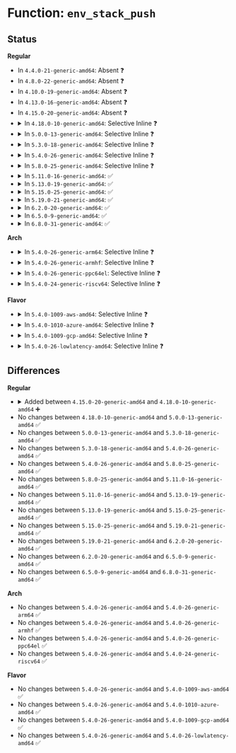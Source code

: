 # Function: <code>env_stack_push</code>

## Status
<b>Regular</b>
<ul>
<li>
In <code>4.4.0-21-generic-amd64</code>: Absent ❓
</li>
<li>
In <code>4.8.0-22-generic-amd64</code>: Absent ❓
</li>
<li>
In <code>4.10.0-19-generic-amd64</code>: Absent ❓
</li>
<li>
In <code>4.13.0-16-generic-amd64</code>: Absent ❓
</li>
<li>
In <code>4.15.0-20-generic-amd64</code>: Absent ❓
</li>
<li>
<details>
<summary>In <code>4.18.0-10-generic-amd64</code>: Selective Inline ❓</summary>

```c
int env_stack_push(struct btf_verifier_env * env, const struct btf_type * t, u32 type_id)
```

```json
{
  "name": "env_stack_push",
  "collision_type": "Unique Static",
  "inline_type": "Selective",
  "funcs": [
    {
      "addr": 18446744071580710928,
      "name": "env_stack_push",
      "external": false,
      "loc": "kernel/bpf/btf.c:762",
      "file": "kernel/bpf/btf.c",
      "inline": "not declared, inlined",
      "caller_inline": [],
      "caller_func": [
        "kernel/bpf/btf.c:btf_new_fd",
        "kernel/bpf/btf.c:btf_struct_resolve",
        "kernel/bpf/btf.c:btf_array_resolve",
        "kernel/bpf/btf.c:btf_ptr_resolve",
        "kernel/bpf/btf.c:btf_ptr_resolve",
        "kernel/bpf/btf.c:btf_modifier_resolve"
      ]
    }
  ],
  "symbols": [
    {
      "addr": 18446744071580710928,
      "name": "env_stack_push",
      "section": ".text",
      "bind": "STB_LOCAL",
      "size": 146
    }
  ]
}
```
</details>
</li>
<li>
<details>
<summary>In <code>5.0.0-13-generic-amd64</code>: Selective Inline ❓</summary>

```c
int env_stack_push(struct btf_verifier_env * env, const struct btf_type * t, u32 type_id)
```

```json
{
  "name": "env_stack_push",
  "collision_type": "Unique Static",
  "inline_type": "Selective",
  "funcs": [
    {
      "addr": 18446744071580789680,
      "name": "env_stack_push",
      "external": false,
      "loc": "kernel/bpf/btf.c:894",
      "file": "kernel/bpf/btf.c",
      "inline": "not declared, inlined",
      "caller_inline": [],
      "caller_func": [
        "kernel/bpf/btf.c:btf_resolve",
        "kernel/bpf/btf.c:btf_struct_resolve",
        "kernel/bpf/btf.c:btf_array_resolve",
        "kernel/bpf/btf.c:btf_ptr_resolve",
        "kernel/bpf/btf.c:btf_ptr_resolve",
        "kernel/bpf/btf.c:btf_modifier_resolve"
      ]
    }
  ],
  "symbols": [
    {
      "addr": 18446744071580789680,
      "name": "env_stack_push",
      "section": ".text",
      "bind": "STB_LOCAL",
      "size": 146
    }
  ]
}
```
</details>
</li>
<li>
<details>
<summary>In <code>5.3.0-18-generic-amd64</code>: Selective Inline ❓</summary>

```c
int env_stack_push(struct btf_verifier_env * env, const struct btf_type * t, u32 type_id)
```

```json
{
  "name": "env_stack_push",
  "collision_type": "Unique Static",
  "inline_type": "Selective",
  "funcs": [
    {
      "addr": 18446744071580875232,
      "name": "env_stack_push",
      "external": false,
      "loc": "kernel/bpf/btf.c:995",
      "file": "kernel/bpf/btf.c",
      "inline": "not declared, inlined",
      "caller_inline": [],
      "caller_func": [
        "kernel/bpf/btf.c:btf_resolve",
        "kernel/bpf/btf.c:btf_datasec_resolve",
        "kernel/bpf/btf.c:btf_struct_resolve",
        "kernel/bpf/btf.c:btf_array_resolve",
        "kernel/bpf/btf.c:btf_ptr_resolve",
        "kernel/bpf/btf.c:btf_ptr_resolve",
        "kernel/bpf/btf.c:btf_var_resolve",
        "kernel/bpf/btf.c:btf_var_resolve",
        "kernel/bpf/btf.c:btf_modifier_resolve"
      ]
    }
  ],
  "symbols": [
    {
      "addr": 18446744071580875232,
      "name": "env_stack_push",
      "section": ".text",
      "bind": "STB_LOCAL",
      "size": 163
    }
  ]
}
```
</details>
</li>
<li>
<details>
<summary>In <code>5.4.0-26-generic-amd64</code>: Selective Inline ❓</summary>

```c
int env_stack_push(struct btf_verifier_env * env, const struct btf_type * t, u32 type_id)
```

```json
{
  "name": "env_stack_push",
  "collision_type": "Unique Static",
  "inline_type": "Selective",
  "funcs": [
    {
      "addr": 18446744071580926208,
      "name": "env_stack_push",
      "external": false,
      "loc": "kernel/bpf/btf.c:995",
      "file": "kernel/bpf/btf.c",
      "inline": "not declared, inlined",
      "caller_inline": [],
      "caller_func": [
        "kernel/bpf/btf.c:btf_resolve",
        "kernel/bpf/btf.c:btf_datasec_resolve",
        "kernel/bpf/btf.c:btf_struct_resolve",
        "kernel/bpf/btf.c:btf_array_resolve",
        "kernel/bpf/btf.c:btf_ptr_resolve",
        "kernel/bpf/btf.c:btf_ptr_resolve",
        "kernel/bpf/btf.c:btf_var_resolve",
        "kernel/bpf/btf.c:btf_var_resolve",
        "kernel/bpf/btf.c:btf_modifier_resolve"
      ]
    }
  ],
  "symbols": [
    {
      "addr": 18446744071580926208,
      "name": "env_stack_push",
      "section": ".text",
      "bind": "STB_LOCAL",
      "size": 163
    }
  ]
}
```
</details>
</li>
<li>
<details>
<summary>In <code>5.8.0-25-generic-amd64</code>: Selective Inline ❓</summary>

```c
int env_stack_push(struct btf_verifier_env * env, const struct btf_type * t, u32 type_id)
```

```json
{
  "name": "env_stack_push",
  "collision_type": "Unique Static",
  "inline_type": "Selective",
  "funcs": [
    {
      "addr": 18446744071581072080,
      "name": "env_stack_push",
      "external": false,
      "loc": "kernel/bpf/btf.c:1023",
      "file": "kernel/bpf/btf.c",
      "inline": "not declared, inlined",
      "caller_inline": [],
      "caller_func": [
        "kernel/bpf/btf.c:btf_resolve",
        "kernel/bpf/btf.c:btf_datasec_resolve",
        "kernel/bpf/btf.c:btf_struct_resolve",
        "kernel/bpf/btf.c:btf_array_resolve",
        "kernel/bpf/btf.c:btf_ptr_resolve",
        "kernel/bpf/btf.c:btf_ptr_resolve",
        "kernel/bpf/btf.c:btf_var_resolve",
        "kernel/bpf/btf.c:btf_var_resolve",
        "kernel/bpf/btf.c:btf_modifier_resolve"
      ]
    }
  ],
  "symbols": [
    {
      "addr": 18446744071581072080,
      "name": "env_stack_push",
      "section": ".text",
      "bind": "STB_LOCAL",
      "size": 163
    }
  ]
}
```
</details>
</li>
<li>
<details>
<summary>In <code>5.11.0-16-generic-amd64</code>: ✅</summary>

```c
int env_stack_push(struct btf_verifier_env * env, const struct btf_type * t, u32 type_id)
```

```json
{
  "name": "env_stack_push",
  "collision_type": "Unique Static",
  "inline_type": "No",
  "funcs": [
    {
      "addr": 18446744071581086016,
      "name": "env_stack_push",
      "external": false,
      "loc": "kernel/bpf/btf.c:1617",
      "file": "kernel/bpf/btf.c",
      "inline": "seen, unknown",
      "caller_inline": [],
      "caller_func": [
        "kernel/bpf/btf.c:btf_resolve",
        "kernel/bpf/btf.c:btf_datasec_resolve",
        "kernel/bpf/btf.c:btf_struct_resolve",
        "kernel/bpf/btf.c:btf_array_resolve",
        "kernel/bpf/btf.c:btf_ptr_resolve",
        "kernel/bpf/btf.c:btf_ptr_resolve",
        "kernel/bpf/btf.c:btf_var_resolve",
        "kernel/bpf/btf.c:btf_var_resolve",
        "kernel/bpf/btf.c:btf_modifier_resolve"
      ]
    }
  ],
  "symbols": [
    {
      "addr": 18446744071581086016,
      "name": "env_stack_push",
      "section": ".text",
      "bind": "STB_LOCAL",
      "size": 175
    }
  ]
}
```
</details>
</li>
<li>
<details>
<summary>In <code>5.13.0-19-generic-amd64</code>: ✅</summary>

```c
int env_stack_push(struct btf_verifier_env * env, const struct btf_type * t, u32 type_id)
```

```json
{
  "name": "env_stack_push",
  "collision_type": "Unique Static",
  "inline_type": "No",
  "funcs": [
    {
      "addr": 18446744071581105120,
      "name": "env_stack_push",
      "external": false,
      "loc": "kernel/bpf/btf.c:1618",
      "file": "kernel/bpf/btf.c",
      "inline": "seen, unknown",
      "caller_inline": [],
      "caller_func": [
        "kernel/bpf/btf.c:btf_resolve",
        "kernel/bpf/btf.c:btf_datasec_resolve",
        "kernel/bpf/btf.c:btf_struct_resolve",
        "kernel/bpf/btf.c:btf_array_resolve",
        "kernel/bpf/btf.c:btf_ptr_resolve",
        "kernel/bpf/btf.c:btf_ptr_resolve",
        "kernel/bpf/btf.c:btf_var_resolve",
        "kernel/bpf/btf.c:btf_var_resolve",
        "kernel/bpf/btf.c:btf_modifier_resolve"
      ]
    }
  ],
  "symbols": [
    {
      "addr": 18446744071581105120,
      "name": "env_stack_push",
      "section": ".text",
      "bind": "STB_LOCAL",
      "size": 178
    }
  ]
}
```
</details>
</li>
<li>
<details>
<summary>In <code>5.15.0-25-generic-amd64</code>: ✅</summary>

```c
int env_stack_push(struct btf_verifier_env * env, const struct btf_type * t, u32 type_id)
```

```json
{
  "name": "env_stack_push",
  "collision_type": "Unique Static",
  "inline_type": "No",
  "funcs": [
    {
      "addr": 18446744071581335152,
      "name": "env_stack_push",
      "external": false,
      "loc": "kernel/bpf/btf.c:1618",
      "file": "kernel/bpf/btf.c",
      "inline": "seen, unknown",
      "caller_inline": [],
      "caller_func": [
        "kernel/bpf/btf.c:btf_resolve",
        "kernel/bpf/btf.c:btf_datasec_resolve",
        "kernel/bpf/btf.c:btf_struct_resolve",
        "kernel/bpf/btf.c:btf_array_resolve",
        "kernel/bpf/btf.c:btf_ptr_resolve",
        "kernel/bpf/btf.c:btf_ptr_resolve",
        "kernel/bpf/btf.c:btf_var_resolve",
        "kernel/bpf/btf.c:btf_var_resolve",
        "kernel/bpf/btf.c:btf_modifier_resolve"
      ]
    }
  ],
  "symbols": [
    {
      "addr": 18446744071581335152,
      "name": "env_stack_push",
      "section": ".text",
      "bind": "STB_LOCAL",
      "size": 274
    }
  ]
}
```
</details>
</li>
<li>
<details>
<summary>In <code>5.19.0-21-generic-amd64</code>: ✅</summary>

```c
int env_stack_push(struct btf_verifier_env * env, const struct btf_type * t, u32 type_id)
```

```json
{
  "name": "env_stack_push",
  "collision_type": "Unique Static",
  "inline_type": "No",
  "funcs": [
    {
      "addr": 18446744071581640336,
      "name": "env_stack_push",
      "external": false,
      "loc": "kernel/bpf/btf.c:1746",
      "file": "kernel/bpf/btf.c",
      "inline": "seen, unknown",
      "caller_inline": [],
      "caller_func": [
        "kernel/bpf/btf.c:btf_resolve",
        "kernel/bpf/btf.c:btf_decl_tag_resolve",
        "kernel/bpf/btf.c:btf_datasec_resolve",
        "kernel/bpf/btf.c:btf_struct_resolve",
        "kernel/bpf/btf.c:btf_array_resolve",
        "kernel/bpf/btf.c:btf_ptr_resolve",
        "kernel/bpf/btf.c:btf_ptr_resolve",
        "kernel/bpf/btf.c:btf_var_resolve",
        "kernel/bpf/btf.c:btf_var_resolve",
        "kernel/bpf/btf.c:btf_modifier_resolve"
      ]
    }
  ],
  "symbols": [
    {
      "addr": 18446744071581640336,
      "name": "env_stack_push",
      "section": ".text",
      "bind": "STB_LOCAL",
      "size": 279
    }
  ]
}
```
</details>
</li>
<li>
<details>
<summary>In <code>6.2.0-20-generic-amd64</code>: ✅</summary>

```c
int env_stack_push(struct btf_verifier_env * env, const struct btf_type * t, u32 type_id)
```

```json
{
  "name": "env_stack_push",
  "collision_type": "Unique Static",
  "inline_type": "No",
  "funcs": [
    {
      "addr": 18446744071582031424,
      "name": "env_stack_push",
      "external": false,
      "loc": "kernel/bpf/btf.c:1769",
      "file": "kernel/bpf/btf.c",
      "inline": "seen, unknown",
      "caller_inline": [],
      "caller_func": [
        "kernel/bpf/btf.c:btf_resolve",
        "kernel/bpf/btf.c:btf_decl_tag_resolve",
        "kernel/bpf/btf.c:btf_datasec_resolve",
        "kernel/bpf/btf.c:btf_struct_resolve",
        "kernel/bpf/btf.c:btf_array_resolve",
        "kernel/bpf/btf.c:btf_ptr_resolve",
        "kernel/bpf/btf.c:btf_ptr_resolve",
        "kernel/bpf/btf.c:btf_var_resolve",
        "kernel/bpf/btf.c:btf_var_resolve",
        "kernel/bpf/btf.c:btf_modifier_resolve"
      ]
    }
  ],
  "symbols": [
    {
      "addr": 18446744071582031424,
      "name": "env_stack_push",
      "section": ".text",
      "bind": "STB_LOCAL",
      "size": 279
    }
  ]
}
```
</details>
</li>
<li>
<details>
<summary>In <code>6.5.0-9-generic-amd64</code>: ✅</summary>

```c
int env_stack_push(struct btf_verifier_env * env, const struct btf_type * t, u32 type_id)
```

```json
{
  "name": "env_stack_push",
  "collision_type": "Unique Static",
  "inline_type": "No",
  "funcs": [
    {
      "addr": 18446744071582223488,
      "name": "env_stack_push",
      "external": false,
      "loc": "kernel/bpf/btf.c:1799",
      "file": "kernel/bpf/btf.c",
      "inline": "seen, unknown",
      "caller_inline": [],
      "caller_func": [
        "kernel/bpf/btf.c:btf_resolve",
        "kernel/bpf/btf.c:btf_decl_tag_resolve",
        "kernel/bpf/btf.c:btf_datasec_resolve",
        "kernel/bpf/btf.c:btf_struct_resolve",
        "kernel/bpf/btf.c:btf_array_resolve",
        "kernel/bpf/btf.c:btf_ptr_resolve",
        "kernel/bpf/btf.c:btf_ptr_resolve",
        "kernel/bpf/btf.c:btf_var_resolve",
        "kernel/bpf/btf.c:btf_var_resolve",
        "kernel/bpf/btf.c:btf_modifier_resolve"
      ]
    }
  ],
  "symbols": [
    {
      "addr": 18446744071582223488,
      "name": "env_stack_push",
      "section": ".text",
      "bind": "STB_LOCAL",
      "size": 294
    }
  ]
}
```
</details>
</li>
<li>
<details>
<summary>In <code>6.8.0-31-generic-amd64</code>: ✅</summary>

```c
int env_stack_push(struct btf_verifier_env * env, const struct btf_type * t, u32 type_id)
```

```json
{
  "name": "env_stack_push",
  "collision_type": "Unique Static",
  "inline_type": "No",
  "funcs": [
    {
      "addr": 18446744071582379440,
      "name": "env_stack_push",
      "external": false,
      "loc": "kernel/bpf/btf.c:1800",
      "file": "kernel/bpf/btf.c",
      "inline": "seen, unknown",
      "caller_inline": [],
      "caller_func": [
        "kernel/bpf/btf.c:btf_resolve",
        "kernel/bpf/btf.c:btf_decl_tag_resolve",
        "kernel/bpf/btf.c:btf_datasec_resolve",
        "kernel/bpf/btf.c:btf_struct_resolve",
        "kernel/bpf/btf.c:btf_array_resolve",
        "kernel/bpf/btf.c:btf_ptr_resolve",
        "kernel/bpf/btf.c:btf_ptr_resolve",
        "kernel/bpf/btf.c:btf_var_resolve",
        "kernel/bpf/btf.c:btf_var_resolve",
        "kernel/bpf/btf.c:btf_modifier_resolve"
      ]
    }
  ],
  "symbols": [
    {
      "addr": 18446744071582379440,
      "name": "env_stack_push",
      "section": ".text",
      "bind": "STB_LOCAL",
      "size": 294
    }
  ]
}
```
</details>
</li>
</ul>
<b>Arch</b>
<ul>
<li>
<details>
<summary>In <code>5.4.0-26-generic-arm64</code>: Selective Inline ❓</summary>

```c
int env_stack_push(struct btf_verifier_env * env, const struct btf_type * t, u32 type_id)
```

```json
{
  "name": "env_stack_push",
  "collision_type": "Unique Static",
  "inline_type": "Selective",
  "funcs": [
    {
      "addr": 18446603336492262896,
      "name": "env_stack_push",
      "external": false,
      "loc": "kernel/bpf/btf.c:995",
      "file": "kernel/bpf/btf.c",
      "inline": "not declared, inlined",
      "caller_inline": [],
      "caller_func": [
        "kernel/bpf/btf.c:btf_resolve",
        "kernel/bpf/btf.c:btf_datasec_resolve",
        "kernel/bpf/btf.c:btf_struct_resolve",
        "kernel/bpf/btf.c:btf_array_resolve",
        "kernel/bpf/btf.c:btf_ptr_resolve",
        "kernel/bpf/btf.c:btf_ptr_resolve",
        "kernel/bpf/btf.c:btf_var_resolve",
        "kernel/bpf/btf.c:btf_var_resolve",
        "kernel/bpf/btf.c:btf_modifier_resolve"
      ]
    }
  ],
  "symbols": [
    {
      "addr": 18446603336492262896,
      "name": "env_stack_push",
      "section": ".text",
      "bind": "STB_LOCAL",
      "size": 212
    }
  ]
}
```
</details>
</li>
<li>
<details>
<summary>In <code>5.4.0-26-generic-armhf</code>: Selective Inline ❓</summary>

```c
int env_stack_push(struct btf_verifier_env * env, const struct btf_type * t, u32 type_id)
```

```json
{
  "name": "env_stack_push",
  "collision_type": "Unique Static",
  "inline_type": "Selective",
  "funcs": [
    {
      "addr": 3226149420,
      "name": "env_stack_push",
      "external": false,
      "loc": "kernel/bpf/btf.c:995",
      "file": "kernel/bpf/btf.c",
      "inline": "not declared, inlined",
      "caller_inline": [],
      "caller_func": [
        "kernel/bpf/btf.c:btf_resolve",
        "kernel/bpf/btf.c:btf_datasec_resolve",
        "kernel/bpf/btf.c:btf_struct_resolve",
        "kernel/bpf/btf.c:btf_array_resolve",
        "kernel/bpf/btf.c:btf_ptr_resolve",
        "kernel/bpf/btf.c:btf_ptr_resolve",
        "kernel/bpf/btf.c:btf_var_resolve",
        "kernel/bpf/btf.c:btf_var_resolve",
        "kernel/bpf/btf.c:btf_modifier_resolve"
      ]
    }
  ],
  "symbols": [
    {
      "addr": 3226149420,
      "name": "env_stack_push",
      "section": ".text",
      "bind": "STB_LOCAL",
      "size": 184
    }
  ]
}
```
</details>
</li>
<li>
<details>
<summary>In <code>5.4.0-26-generic-ppc64el</code>: Selective Inline ❓</summary>

```c
int env_stack_push(struct btf_verifier_env * env, const struct btf_type * t, u32 type_id)
```

```json
{
  "name": "env_stack_push",
  "collision_type": "Unique Static",
  "inline_type": "Selective",
  "funcs": [
    {
      "addr": 13835058055285492880,
      "name": "env_stack_push",
      "external": false,
      "loc": "kernel/bpf/btf.c:995",
      "file": "kernel/bpf/btf.c",
      "inline": "not declared, inlined",
      "caller_inline": [],
      "caller_func": [
        "kernel/bpf/btf.c:btf_resolve",
        "kernel/bpf/btf.c:btf_datasec_resolve",
        "kernel/bpf/btf.c:btf_struct_resolve",
        "kernel/bpf/btf.c:btf_array_resolve",
        "kernel/bpf/btf.c:btf_ptr_resolve",
        "kernel/bpf/btf.c:btf_ptr_resolve",
        "kernel/bpf/btf.c:btf_var_resolve",
        "kernel/bpf/btf.c:btf_var_resolve",
        "kernel/bpf/btf.c:btf_modifier_resolve"
      ]
    }
  ],
  "symbols": [
    {
      "addr": 13835058055285492880,
      "name": "env_stack_push",
      "section": ".text",
      "bind": "STB_LOCAL",
      "size": 192
    }
  ]
}
```
</details>
</li>
<li>
<details>
<summary>In <code>5.4.0-24-generic-riscv64</code>: Selective Inline ❓</summary>

```c
int env_stack_push(struct btf_verifier_env * env, const struct btf_type * t, u32 type_id)
```

```json
{
  "name": "env_stack_push",
  "collision_type": "Unique Static",
  "inline_type": "Selective",
  "funcs": [
    {
      "addr": 18446743936272402084,
      "name": "env_stack_push",
      "external": false,
      "loc": "kernel/bpf/btf.c:995",
      "file": "kernel/bpf/btf.c",
      "inline": "not declared, inlined",
      "caller_inline": [],
      "caller_func": [
        "kernel/bpf/btf.c:btf_resolve",
        "kernel/bpf/btf.c:btf_datasec_resolve",
        "kernel/bpf/btf.c:btf_struct_resolve",
        "kernel/bpf/btf.c:btf_array_resolve",
        "kernel/bpf/btf.c:btf_ptr_resolve",
        "kernel/bpf/btf.c:btf_ptr_resolve",
        "kernel/bpf/btf.c:btf_var_resolve",
        "kernel/bpf/btf.c:btf_modifier_resolve"
      ]
    }
  ],
  "symbols": [
    {
      "addr": 18446743936272402084,
      "name": "env_stack_push",
      "section": ".text",
      "bind": "STB_LOCAL",
      "size": 188
    }
  ]
}
```
</details>
</li>
</ul>
<b>Flavor</b>
<ul>
<li>
<details>
<summary>In <code>5.4.0-1009-aws-amd64</code>: Selective Inline ❓</summary>

```c
int env_stack_push(struct btf_verifier_env * env, const struct btf_type * t, u32 type_id)
```

```json
{
  "name": "env_stack_push",
  "collision_type": "Unique Static",
  "inline_type": "Selective",
  "funcs": [
    {
      "addr": 18446744071580895008,
      "name": "env_stack_push",
      "external": false,
      "loc": "kernel/bpf/btf.c:995",
      "file": "kernel/bpf/btf.c",
      "inline": "not declared, inlined",
      "caller_inline": [],
      "caller_func": [
        "kernel/bpf/btf.c:btf_resolve",
        "kernel/bpf/btf.c:btf_datasec_resolve",
        "kernel/bpf/btf.c:btf_struct_resolve",
        "kernel/bpf/btf.c:btf_array_resolve",
        "kernel/bpf/btf.c:btf_ptr_resolve",
        "kernel/bpf/btf.c:btf_ptr_resolve",
        "kernel/bpf/btf.c:btf_var_resolve",
        "kernel/bpf/btf.c:btf_var_resolve",
        "kernel/bpf/btf.c:btf_modifier_resolve"
      ]
    }
  ],
  "symbols": [
    {
      "addr": 18446744071580895008,
      "name": "env_stack_push",
      "section": ".text",
      "bind": "STB_LOCAL",
      "size": 163
    }
  ]
}
```
</details>
</li>
<li>
<details>
<summary>In <code>5.4.0-1010-azure-amd64</code>: Selective Inline ❓</summary>

```c
int env_stack_push(struct btf_verifier_env * env, const struct btf_type * t, u32 type_id)
```

```json
{
  "name": "env_stack_push",
  "collision_type": "Unique Static",
  "inline_type": "Selective",
  "funcs": [
    {
      "addr": 18446744071580841072,
      "name": "env_stack_push",
      "external": false,
      "loc": "kernel/bpf/btf.c:995",
      "file": "kernel/bpf/btf.c",
      "inline": "not declared, inlined",
      "caller_inline": [],
      "caller_func": [
        "kernel/bpf/btf.c:btf_resolve",
        "kernel/bpf/btf.c:btf_datasec_resolve",
        "kernel/bpf/btf.c:btf_struct_resolve",
        "kernel/bpf/btf.c:btf_array_resolve",
        "kernel/bpf/btf.c:btf_ptr_resolve",
        "kernel/bpf/btf.c:btf_ptr_resolve",
        "kernel/bpf/btf.c:btf_var_resolve",
        "kernel/bpf/btf.c:btf_var_resolve",
        "kernel/bpf/btf.c:btf_modifier_resolve"
      ]
    }
  ],
  "symbols": [
    {
      "addr": 18446744071580841072,
      "name": "env_stack_push",
      "section": ".text",
      "bind": "STB_LOCAL",
      "size": 163
    }
  ]
}
```
</details>
</li>
<li>
<details>
<summary>In <code>5.4.0-1009-gcp-amd64</code>: Selective Inline ❓</summary>

```c
int env_stack_push(struct btf_verifier_env * env, const struct btf_type * t, u32 type_id)
```

```json
{
  "name": "env_stack_push",
  "collision_type": "Unique Static",
  "inline_type": "Selective",
  "funcs": [
    {
      "addr": 18446744071580886256,
      "name": "env_stack_push",
      "external": false,
      "loc": "kernel/bpf/btf.c:995",
      "file": "kernel/bpf/btf.c",
      "inline": "not declared, inlined",
      "caller_inline": [],
      "caller_func": [
        "kernel/bpf/btf.c:btf_resolve",
        "kernel/bpf/btf.c:btf_datasec_resolve",
        "kernel/bpf/btf.c:btf_struct_resolve",
        "kernel/bpf/btf.c:btf_array_resolve",
        "kernel/bpf/btf.c:btf_ptr_resolve",
        "kernel/bpf/btf.c:btf_ptr_resolve",
        "kernel/bpf/btf.c:btf_var_resolve",
        "kernel/bpf/btf.c:btf_var_resolve",
        "kernel/bpf/btf.c:btf_modifier_resolve"
      ]
    }
  ],
  "symbols": [
    {
      "addr": 18446744071580886256,
      "name": "env_stack_push",
      "section": ".text",
      "bind": "STB_LOCAL",
      "size": 163
    }
  ]
}
```
</details>
</li>
<li>
<details>
<summary>In <code>5.4.0-26-lowlatency-amd64</code>: Selective Inline ❓</summary>

```c
int env_stack_push(struct btf_verifier_env * env, const struct btf_type * t, u32 type_id)
```

```json
{
  "name": "env_stack_push",
  "collision_type": "Unique Static",
  "inline_type": "Selective",
  "funcs": [
    {
      "addr": 18446744071580944896,
      "name": "env_stack_push",
      "external": false,
      "loc": "kernel/bpf/btf.c:995",
      "file": "kernel/bpf/btf.c",
      "inline": "not declared, inlined",
      "caller_inline": [],
      "caller_func": [
        "kernel/bpf/btf.c:btf_resolve",
        "kernel/bpf/btf.c:btf_datasec_resolve",
        "kernel/bpf/btf.c:btf_struct_resolve",
        "kernel/bpf/btf.c:btf_array_resolve",
        "kernel/bpf/btf.c:btf_ptr_resolve",
        "kernel/bpf/btf.c:btf_ptr_resolve",
        "kernel/bpf/btf.c:btf_var_resolve",
        "kernel/bpf/btf.c:btf_var_resolve",
        "kernel/bpf/btf.c:btf_modifier_resolve"
      ]
    }
  ],
  "symbols": [
    {
      "addr": 18446744071580944896,
      "name": "env_stack_push",
      "section": ".text",
      "bind": "STB_LOCAL",
      "size": 163
    }
  ]
}
```
</details>
</li>
</ul>

## Differences
<b>Regular</b>
<ul>
<li>
<details>
<summary>Added between <code>4.15.0-20-generic-amd64</code> and <code>4.18.0-10-generic-amd64</code> ➕</summary>

```c
int env_stack_push(struct btf_verifier_env * env, const struct btf_type * t, u32 type_id)
```
</details>
</li>
<li>
No changes between <code>4.18.0-10-generic-amd64</code> and <code>5.0.0-13-generic-amd64</code> ✅
</li>
<li>
No changes between <code>5.0.0-13-generic-amd64</code> and <code>5.3.0-18-generic-amd64</code> ✅
</li>
<li>
No changes between <code>5.3.0-18-generic-amd64</code> and <code>5.4.0-26-generic-amd64</code> ✅
</li>
<li>
No changes between <code>5.4.0-26-generic-amd64</code> and <code>5.8.0-25-generic-amd64</code> ✅
</li>
<li>
No changes between <code>5.8.0-25-generic-amd64</code> and <code>5.11.0-16-generic-amd64</code> ✅
</li>
<li>
No changes between <code>5.11.0-16-generic-amd64</code> and <code>5.13.0-19-generic-amd64</code> ✅
</li>
<li>
No changes between <code>5.13.0-19-generic-amd64</code> and <code>5.15.0-25-generic-amd64</code> ✅
</li>
<li>
No changes between <code>5.15.0-25-generic-amd64</code> and <code>5.19.0-21-generic-amd64</code> ✅
</li>
<li>
No changes between <code>5.19.0-21-generic-amd64</code> and <code>6.2.0-20-generic-amd64</code> ✅
</li>
<li>
No changes between <code>6.2.0-20-generic-amd64</code> and <code>6.5.0-9-generic-amd64</code> ✅
</li>
<li>
No changes between <code>6.5.0-9-generic-amd64</code> and <code>6.8.0-31-generic-amd64</code> ✅
</li>
</ul>
<b>Arch</b>
<ul>
<li>
No changes between <code>5.4.0-26-generic-amd64</code> and <code>5.4.0-26-generic-arm64</code> ✅
</li>
<li>
No changes between <code>5.4.0-26-generic-amd64</code> and <code>5.4.0-26-generic-armhf</code> ✅
</li>
<li>
No changes between <code>5.4.0-26-generic-amd64</code> and <code>5.4.0-26-generic-ppc64el</code> ✅
</li>
<li>
No changes between <code>5.4.0-26-generic-amd64</code> and <code>5.4.0-24-generic-riscv64</code> ✅
</li>
</ul>
<b>Flavor</b>
<ul>
<li>
No changes between <code>5.4.0-26-generic-amd64</code> and <code>5.4.0-1009-aws-amd64</code> ✅
</li>
<li>
No changes between <code>5.4.0-26-generic-amd64</code> and <code>5.4.0-1010-azure-amd64</code> ✅
</li>
<li>
No changes between <code>5.4.0-26-generic-amd64</code> and <code>5.4.0-1009-gcp-amd64</code> ✅
</li>
<li>
No changes between <code>5.4.0-26-generic-amd64</code> and <code>5.4.0-26-lowlatency-amd64</code> ✅
</li>
</ul>
